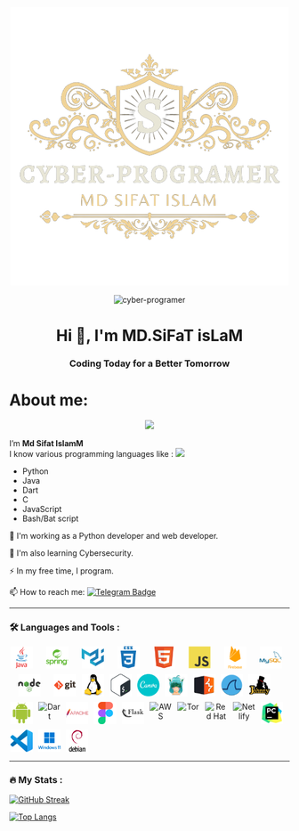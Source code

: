 <p align="center">
  <img src="removebg.banner.png">
</p>
<p align="center"> <img src="https://komarev.com/ghpvc/?username=halal-ashacker&label=Profile%20views&color=0e75b6&style=flat" alt="cyber-programer" width="200" /> </p>

<h1 align="center">
  Hi 👋, I'm MD.SiFaT isLaM
</h1>

<h3 align="center">Coding Today for a Better Tomorrow</h3>

# About me:

<p align="center">
  <img src="https://media.giphy.com/media/v1.Y2lkPTc5MGI3NjExbHZwajBlZG9venphZ2hoMThkcGowbng4eWwwdTRxOWI5M2U5dXl4diZlcD12MV9pbnRlcm5hbF9naWZfYnlfaWQmY3Q9Zw/qQgKLMJvWEZKI2Hfvo/giphy.gif">
</p>

I’m <b>Md Sifat IslamM</b><br>
I know various programming languages like :  <img src="https://media.giphy.com/media/WUlplcMpOCEmTGBtBW/giphy.gif" width="50">

- Python
- Java
- Dart
- C
- JavaScript
- Bash/Bat script


:telescope: I'm working as a Python developer and web developer.

:seedling: I'm also learning Cybersecurity.

:zap: In my free time, I program.

:mailbox: How to reach me: [![Telegram Badge](https://img.shields.io/badge/-cyber_programer-blue?style=flat&logo=Telegram&logoColor=white)](https://telegram.me/root_lovs)

---

### :hammer_and_wrench: Languages and Tools :

<div align="center" style="display: flex; flex-wrap: wrap; gap: 10px; padding: 2px;">
  <img src="https://github.com/devicons/devicon/blob/master/icons/java/java-original-wordmark.svg" title="Java" alt="Java" width="40" height="40"/>&nbsp;
  <img src="https://github.com/devicons/devicon/blob/master/icons/spring/spring-original-wordmark.svg" title="Spring" alt="Spring" width="40" height="40"/>&nbsp;
  <img src="https://github.com/devicons/devicon/blob/master/icons/materialui/materialui-original.svg" title="Material UI" alt="Material UI" width="40" height="40"/>&nbsp;
  <img src="https://github.com/devicons/devicon/blob/master/icons/css3/css3-plain-wordmark.svg" title="CSS3" alt="CSS" width="40" height="40"/>&nbsp;
  <img src="https://github.com/devicons/devicon/blob/master/icons/html5/html5-original.svg" title="HTML5" alt="HTML" width="40" height="40"/>&nbsp;
  <img src="https://github.com/devicons/devicon/blob/master/icons/javascript/javascript-original.svg" title="JavaScript" alt="JavaScript" width="40" height="40"/>&nbsp;
  <img src="https://github.com/devicons/devicon/blob/master/icons/firebase/firebase-plain-wordmark.svg" title="Firebase" alt="Firebase" width="40" height="40"/>&nbsp;
  <img src="https://github.com/devicons/devicon/blob/master/icons/mysql/mysql-original-wordmark.svg" title="MySQL" alt="MySQL" width="40" height="40"/>&nbsp;
  <img src="https://github.com/devicons/devicon/blob/master/icons/nodejs/nodejs-original-wordmark.svg" title="NodeJS" alt="NodeJS" width="40" height="40"/>&nbsp;
  <img src="https://github.com/devicons/devicon/blob/master/icons/git/git-original-wordmark.svg" title="Git" alt="Git" width="40" height="40"/>
  <img src="https://github.com/devicons/devicon/blob/master/icons/linux/linux-original.svg" title="Linux" alt="linux" width="40" height="40">
  <img src="https://github.com/devicons/devicon/blob/master/icons/bash/bash-original.svg" title="Bash" width="40" hight="40">
  <img src="https://github.com/devicons/devicon/blob/master/icons/canva/canva-original.svg" title="Canva" width="40" hight="40">
  <img src="/img/armitage.jpeg" title='armitage'width="40" hight="40">
  <img src="/img/burp.jpeg" title='burp' width="40" hight="40">
  <img src="/img/wireshark.png" title='wireshark' width="40" hight="40">
  <img src="/img/johnny.png" title='johnny' width="40" hight="40">
  <img src="https://raw.githubusercontent.com/devicons/devicon/master/icons/android/android-original.svg" title="Android" width="40" hight="40">
  <img src="https://img.icons8.com/color/70/dart" title="Dart" width="40" hight="40">
  <img src="https://raw.githubusercontent.com/devicons/devicon/master/icons/apache/apache-original-wordmark.svg" title="Apache" width="40" hight="40">
  <img src="https://raw.githubusercontent.com/devicons/devicon/master/icons/figma/figma-original.svg" title="Figma" width="40" hight="40">
  <img src="https://raw.githubusercontent.com/devicons/devicon/master/icons/flask/flask-original-wordmark.svg" title="Flask" width="40" hight="40">
  <img src="https://img.icons8.com/color/48/000000/amazon-web-services.png" title="AWS" width="40" hight="40">
  <img src="https://img.icons8.com/?size=100&id=LSOtRiURcRCx&format=png&color=000000" title="Tor" width="40" hight="40">
  <img src="https://img.icons8.com/?size=100&id=17847&format=png&color=000000" title="Red Hat" width="40" hight="40">
  <img src="https://img.icons8.com/external-tal-revivo-shadow-tal-revivo/48/000000/external-netlify-a-cloud-computing-company-that-offers-hosting-and-serverless-backend-services-for-static-websites-logo-shadow-tal-revivo.png" title="Netlify" width="40" hight="40">
  <img src="https://raw.githubusercontent.com/devicons/devicon/master/icons/pycharm/pycharm-original.svg" title="Pycharm" width="40" hight="40">
  <img src="https://raw.githubusercontent.com/devicons/devicon/master/icons/vscode/vscode-original.svg" title="Vs Code" width="40" height="40">
  <img src="https://raw.githubusercontent.com/devicons/devicon/master/icons/windows11/windows11-original-wordmark.svg" title="Windows 11" width="40" height="40">
  <img src="https://raw.githubusercontent.com/devicons/devicon/master/icons/debian/debian-original-wordmark.svg" title="Debian" width="40" height="40">
</div>




---

### :fire: My Stats :

[![GitHub Streak](http://github-readme-streak-stats.herokuapp.com?user=cyber-programer&theme=merko&hide_border=true&mode=weekly)](https://cyber-programer.github.io/first_web)

[![Top Langs](https://github-readme-stats.vercel.app/api/top-langs/?username=cyber-programer&layout=compact&theme=vision-friendly-dark)](https://github.com/anuraghazra/github-readme-stats)
